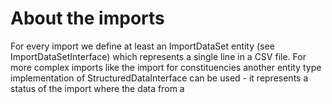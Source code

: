 # About the imports


For every import we define at least an ImportDataSet entity (see ImportDataSetInterface) which represents a single line in a CSV file. For more complex imports like the import for constituencies another entity type implementation of StructuredDataInterface can be used - it represents a status of the import where the data from a